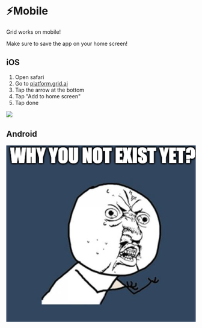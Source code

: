 # ⚡️Mobile

Grid works on mobile! 

Make sure to save the app on your home screen!

## iOS

1. Open safari
2. Go to [platform.grid.ai](https://platform.grid.ai/)
3. Tap the arrow at the bottom
4. Tap "Add to home screen"
5. Tap done

![](../../.gitbook/assets/ios.gif)

## Android

![](../../.gitbook/assets/image%20%2889%29.png)

